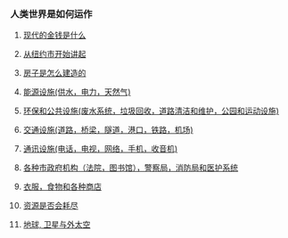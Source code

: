 ### 人类世界是如何运作

1. <a href="esns/misc/world/money">现代的金钱是什么</a>

1. <a href="esns/misc/world/city">从纽约市开始讲起</a>

1. <a href="esns/misc/world/building">房子是怎么建造的</a>

1. <a href="esns/misc/world/utility">能源设施(供水，电力，天然气)</a>

1. <a href="esns/misc/world/environment">环保和公共设施(废水系统，垃圾回收，道路清洁和维护，公园和运动设施)</a>

1. <a href="esns/misc/world/transportation">交通设施(道路，桥梁，隧道，港口，铁路，机场)</a>

1. <a href="esns/misc/world/communication">通讯设施(电话，电视，网络，手机，收音机)</a>

1. <a href="esns/misc/world/government">各种市政府机构（法院，图书馆），警察局，消防局和医护系统</a>

1. <a href="esns/misc/world/shop">衣服，食物和各种商店</a>

1. <a href="esns/misc/world/resource">资源是否会耗尽</a>

1. <a href="esns/misc/world/planets">地球, 卫星与外太空</a>
		